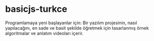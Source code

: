 # basicjs-turkce
Programlamaya yeni başlayanlar için: Bir yazılım projesinin, nasıl yapılacağını, en sade ve basit şekilde  öğretmek için tasarlanmış örnek algoritmalar ve anlatım videoları içerir.
